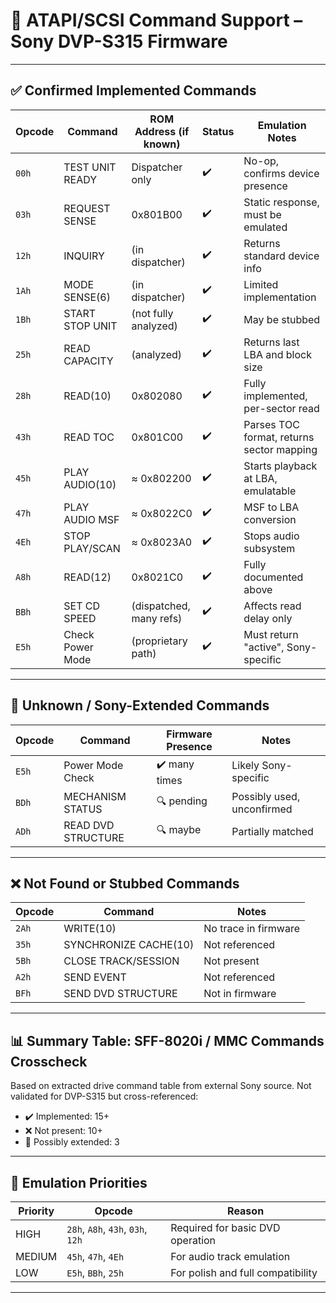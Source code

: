 
# 📄 ATAPI/SCSI Command Support – Sony DVP-S315 Firmware

---

## ✅ Confirmed Implemented Commands

| Opcode | Command          | ROM Address (if known)  | Status | Emulation Notes                           |
| ------ | ---------------- | ----------------------- | ------ | ----------------------------------------- |
| `00h`  | TEST UNIT READY  | Dispatcher only         | ✔️   | No-op, confirms device presence           |
| `03h`  | REQUEST SENSE    | 0x801B00                | ✔️   | Static response, must be emulated         |
| `12h`  | INQUIRY          | (in dispatcher)         | ✔️   | Returns standard device info              |
| `1Ah`  | MODE SENSE(6)    | (in dispatcher)         | ✔️   | Limited implementation                    |
| `1Bh`  | START STOP UNIT  | (not fully analyzed)    | ✔️   | May be stubbed                            |
| `25h`  | READ CAPACITY    | (analyzed)              | ✔️   | Returns last LBA and block size           |
| `28h`  | READ(10)         | 0x802080                | ✔️   | Fully implemented, per-sector read        |
| `43h`  | READ TOC         | 0x801C00                | ✔️   | Parses TOC format, returns sector mapping |
| `45h`  | PLAY AUDIO(10)   | ≈ 0x802200              | ✔️   | Starts playback at LBA, emulatable        |
| `47h`  | PLAY AUDIO MSF   | ≈ 0x8022C0              | ✔️   | MSF to LBA conversion                     |
| `4Eh`  | STOP PLAY/SCAN   | ≈ 0x8023A0              | ✔️   | Stops audio subsystem                     |
| `A8h`  | READ(12)         | 0x8021C0                | ✔️   | Fully documented above                    |
| `BBh`  | SET CD SPEED     | (dispatched, many refs) | ✔️   | Affects read delay only                   |
| `E5h`  | Check Power Mode | (proprietary path)      | ✔️   | Must return "active", Sony-specific       |

---

## 🧪 Unknown / Sony-Extended Commands

| Opcode | Command            | Firmware Presence | Notes                      |
| ------ | ------------------ | ----------------- | -------------------------- |
| `E5h`  | Power Mode Check   | ✔️ many times   | Likely Sony-specific       |
| `BDh`  | MECHANISM STATUS   | 🔍 pending       | Possibly used, unconfirmed |
| `ADh`  | READ DVD STRUCTURE | 🔍 maybe         | Partially matched          |

---

## ❌ Not Found or Stubbed Commands

| Opcode | Command               | Notes                |
| ------ | --------------------- | -------------------- |
| `2Ah`  | WRITE(10)             | No trace in firmware |
| `35h`  | SYNCHRONIZE CACHE(10) | Not referenced       |
| `5Bh`  | CLOSE TRACK/SESSION   | Not present          |
| `A2h`  | SEND EVENT            | Not referenced       |
| `BFh`  | SEND DVD STRUCTURE    | Not in firmware      |

---

## 📊 Summary Table: SFF-8020i / MMC Commands Crosscheck

Based on extracted drive command table from external Sony source. Not validated for DVP-S315 but cross-referenced:

- ✔️ Implemented: 15+
- ❌ Not present: 10+
- 🧪 Possibly extended: 3

---

## 📌 Emulation Priorities

| Priority | Opcode                            | Reason                            |
| -------- | --------------------------------- | --------------------------------- |
| HIGH     | `28h`, `A8h`, `43h`, `03h`, `12h` | Required for basic DVD operation  |
| MEDIUM   | `45h`, `47h`, `4Eh`               | For audio track emulation         |
| LOW      | `E5h`, `BBh`, `25h`               | For polish and full compatibility |

---
